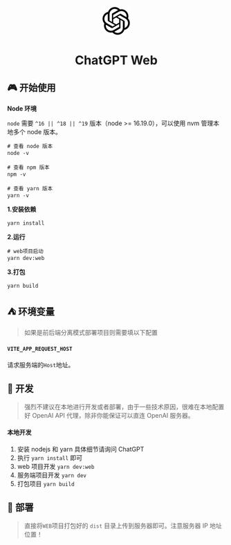 <div align="center">
<img src="./src/assets/openai.svg" style="width:64px;height:64px;margin:0 32px" alt="icon"/>

<h1 align="center">ChatGPT Web</h1>

</div>

## 🎮 开始使用

**Node 环境**

`node` 需要 `^16 || ^18 || ^19` 版本（node >= 16.19.0），可以使用 nvm 管理本地多个 node 版本。

```
# 查看 node 版本
node -v

# 查看 npm 版本
npm -v

# 查看 yarn 版本
yarn -v

```

**1.安装依赖**

```
yarn install
```

**2.运行**

```
# web项目启动
yarn dev:web
```

**3.打包**

```
yarn build
```

## ⛺️ 环境变量

> 如果是前后端分离模式部署项目则需要填以下配置

#### `VITE_APP_REQUEST_HOST`

请求服务端的`Host`地址。

## 🚧 开发

> 强烈不建议在本地进行开发或者部署，由于一些技术原因，很难在本地配置好 OpenAI API 代理，除非你能保证可以直连 OpenAI 服务器。

#### 本地开发

1. 安装 nodejs 和 yarn 具体细节请询问 ChatGPT
2. 执行 `yarn install` 即可
3. web 项目开发 `yarn dev:web`
4. 服务端项目开发 `yarn dev`
5. 打包项目 `yarn build`

## 🎯 部署

> 直接将`WEB`项目打包好的 `dist` 目录上传到服务器即可。注意服务器 IP 地址位置！

